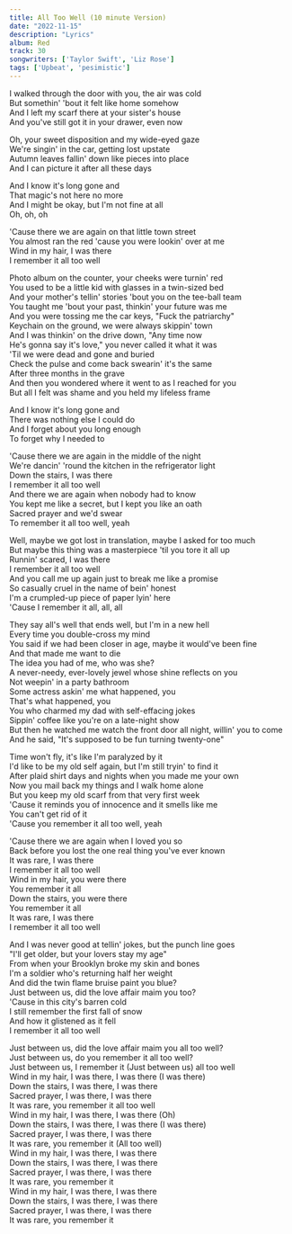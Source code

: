 ```yaml
---
title: All Too Well (10 minute Version)
date: "2022-11-15"
description: "Lyrics"
album: Red
track: 30
songwriters: ['Taylor Swift', 'Liz Rose']
tags: ['Upbeat', 'pesimistic']
---
```


<p className="verse-one">
I walked through the door with you, the air was cold <br />
But somethin' 'bout it felt like home somehow <br />
And I left my scarf there at your sister's house <br />
And you've still got it in your drawer, even now <br />
</p>
<p className="verse-two">
Oh, your sweet disposition and my wide-eyed gaze <br />
We're singin' in the car, getting lost upstate <br />
Autumn leaves fallin' down like pieces into place <br />
And I can picture it after all these days <br />

</p>
<p className="pre-chorus">
And I know it's long gone and <br />
That magic's not here no more <br />
And I might be okay, but I'm not fine at all <br />
Oh, oh, oh <br />
</p>

<p className="chorus">
'Causе there we arе again on that little town street <br />
You almost ran the red 'cause you were lookin' over at me <br />
Wind in my hair, I was there <br />
I remember it all too well <br />
</p>

<p className="verse-three">
Photo album on the counter, your cheeks were turnin' red <br />
You used to be a little kid with glasses in a twin-sized bed <br />
And your mother's tellin' stories 'bout you on the tee-ball team <br />
You taught me 'bout your past, thinkin' your future was me <br />
And you were tossing me the car keys, "Fuck the patriarchy" <br />
Keychain on the ground, we were always skippin' town <br />
And I was thinkin' on the drive down, "Any time now <br />
He's gonna say it's love," you never called it what it was <br />
'Til we were dead and gone and buried <br />
Check the pulse and come back swearin' it's the same <br />
After three months in the grave <br />
And then you wondered where it went to as I reached for you <br />
But all I felt was shame and you held my lifeless frame <br />
</p>
<p className="pre-chorus">
And I know it's long gone and <br />
There was nothing else I could do <br />
And I forget about you long enough <br />
To forget why I needed to <br />
</p>

<p className="chorus">
'Cause there we are again in the middle of the night <br />
We're dancin' 'round the kitchen in the refrigerator light <br />
Down the stairs, I was there <br />
I remember it all too well <br />
And there we are again when nobody had to know <br />
You kept me like a secret, but I kept you like an oath <br />
Sacred prayer and we'd swear <br />
To remember it all too well, yeah <br />
</p>

<p className="bridge">
Well, maybe we got lost in translation, maybe I asked for too much <br />
But maybe this thing was a masterpiece 'til you tore it all up <br />
Runnin' scared, I was there <br />
I remember it all too well <br />
And you call me up again just to break me like a promise <br />
So casually cruel in the name of bein' honest <br />
I'm a crumpled-up piece of paper lyin' here <br />
'Cause I remember it all, all, all <br />
</p>

<p className="verse-four">
They say all's well that ends well, but I'm in a new hell <br />
Every time you double-cross my mind <br />
You said if we had been closer in age, maybe it would've been fine <br />
And that made me want to die <br />
The idea you had of me, who was she? <br />
A never-needy, ever-lovely jewel whose shine reflects on you <br />
Not weepin' in a party bathroom <br />
Some actress askin' me what happened, you <br />
That's what happened, you <br />
You who charmed my dad with self-effacing jokes <br />
Sippin' coffee like you're on a late-night show <br />
But then he watched me watch the front door all night, willin' you to come <br />
And he said, "It's supposed to be fun turning twenty-one" <br />
</p>
<p className="verse-five">
Time won't fly, it's like I'm paralyzed by it <br />
I'd like to be my old self again, but I'm still tryin' to find it <br />
After plaid shirt days and nights when you made me your own <br />
Now you mail back my things and I walk home alone <br />
But you keep my old scarf from that very first week <br />
'Cause it reminds you of innocence and it smells like me <br />
You can't get rid of it <br />
'Cause you remember it all too well, yeah <br />
</p>

<p className="chorus">
'Cause there we are again when I loved you so <br />
Back before you lost the one real thing you've ever known <br />
It was rare, I was there <br />
I remember it all too well <br />
Wind in my hair, you were there <br />
You remember it all <br />
Down the stairs, you were there <br />
You remember it all <br />
It was rare, I was there <br />
I remember it all too well <br />
</p>

<p className="verse-six">
And I was never good at tellin' jokes, but the punch line goes <br />
"I'll get older, but your lovers stay my age" <br />
From when your Brooklyn broke my skin and bones <br />
I'm a soldier who's returning half her weight <br />
And did the twin flame bruise paint you blue? <br />
Just between us, did the love affair maim you too? <br />
'Cause in this city's barren cold <br />
I still remember the first fall of snow <br />
And how it glistened as it fell <br />
I remember it all too well <br />
</p>

<p className="outro">
Just between us, did the love affair maim you all too well? <br />
Just between us, do you remember it all too well? <br />
Just between us, I remember it (Just between us) all too well <br />
Wind in my hair, I was there, I was there (I was there) <br />
Down the stairs, I was there, I was there <br />
Sacred prayer, I was there, I was there <br />
It was rare, you remember it all too well <br />
Wind in my hair, I was there, I was there (Oh) <br />
Down the stairs, I was there, I was there (I was there) <br />
Sacred prayer, I was there, I was there <br />
It was rare, you remember it (All too well) <br />
Wind in my hair, I was there, I was there <br />
Down the stairs, I was there, I was there <br />
Sacred prayer, I was there, I was there <br />
It was rare, you remember it <br />
Wind in my hair, I was there, I was there <br />
Down the stairs, I was there, I was there <br />
Sacred prayer, I was there, I was there <br />
It was rare, you remember it <br />
</p>